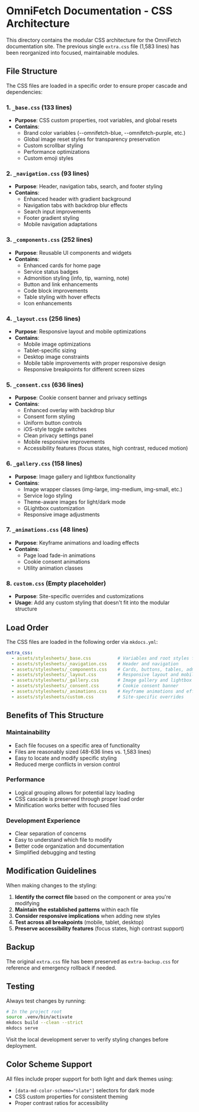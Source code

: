 # OmniFetch Documentation - CSS Architecture

This directory contains the modular CSS architecture for the OmniFetch documentation site. The previous single `extra.css` file (1,583 lines) has been reorganized into focused, maintainable modules.

## File Structure

The CSS files are loaded in a specific order to ensure proper cascade and dependencies:

### 1. `_base.css` (133 lines)
- **Purpose**: CSS custom properties, root variables, and global resets
- **Contains**:
  - Brand color variables (--omnifetch-blue, --omnifetch-purple, etc.)
  - Global image reset styles for transparency preservation
  - Custom scrollbar styling
  - Performance optimizations
  - Custom emoji styles

### 2. `_navigation.css` (93 lines)
- **Purpose**: Header, navigation tabs, search, and footer styling
- **Contains**:
  - Enhanced header with gradient background
  - Navigation tabs with backdrop blur effects
  - Search input improvements
  - Footer gradient styling
  - Mobile navigation adaptations

### 3. `_components.css` (252 lines)
- **Purpose**: Reusable UI components and widgets
- **Contains**:
  - Enhanced cards for home page
  - Service status badges
  - Admonition styling (info, tip, warning, note)
  - Button and link enhancements
  - Code block improvements
  - Table styling with hover effects
  - Icon enhancements

### 4. `_layout.css` (256 lines)
- **Purpose**: Responsive layout and mobile optimizations
- **Contains**:
  - Mobile image optimizations
  - Tablet-specific sizing
  - Desktop image constraints
  - Mobile table improvements with proper responsive design
  - Responsive breakpoints for different screen sizes

### 5. `_consent.css` (636 lines)
- **Purpose**: Cookie consent banner and privacy settings
- **Contains**:
  - Enhanced overlay with backdrop blur
  - Consent form styling
  - Uniform button controls
  - iOS-style toggle switches
  - Clean privacy settings panel
  - Mobile responsive improvements
  - Accessibility features (focus states, high contrast, reduced motion)

### 6. `_gallery.css` (158 lines)
- **Purpose**: Image gallery and lightbox functionality
- **Contains**:
  - Image wrapper classes (img-large, img-medium, img-small, etc.)
  - Service logo styling
  - Theme-aware images for light/dark mode
  - GLightbox customization
  - Responsive image adjustments

### 7. `_animations.css` (48 lines)
- **Purpose**: Keyframe animations and loading effects
- **Contains**:
  - Page load fade-in animations
  - Cookie consent animations
  - Utility animation classes

### 8. `custom.css` (Empty placeholder)
- **Purpose**: Site-specific overrides and customizations
- **Usage**: Add any custom styling that doesn't fit into the modular structure

## Load Order

The CSS files are loaded in the following order via `mkdocs.yml`:

```yaml
extra_css:
  - assets/stylesheets/_base.css          # Variables and root styles first
  - assets/stylesheets/_navigation.css    # Header and navigation
  - assets/stylesheets/_components.css    # Cards, buttons, tables, admonitions
  - assets/stylesheets/_layout.css        # Responsive layout and mobile styles
  - assets/stylesheets/_gallery.css       # Image gallery and lightbox
  - assets/stylesheets/_consent.css       # Cookie consent banner
  - assets/stylesheets/_animations.css    # Keyframe animations and effects
  - assets/stylesheets/custom.css         # Site-specific overrides
```

## Benefits of This Structure

### Maintainability
- Each file focuses on a specific area of functionality
- Files are reasonably sized (48-636 lines vs. 1,583 lines)
- Easy to locate and modify specific styling
- Reduced merge conflicts in version control

### Performance
- Logical grouping allows for potential lazy loading
- CSS cascade is preserved through proper load order
- Minification works better with focused files

### Development Experience
- Clear separation of concerns
- Easy to understand which file to modify
- Better code organization and documentation
- Simplified debugging and testing

## Modification Guidelines

When making changes to the styling:

1. **Identify the correct file** based on the component or area you're modifying
2. **Maintain the established patterns** within each file
3. **Consider responsive implications** when adding new styles
4. **Test across all breakpoints** (mobile, tablet, desktop)
5. **Preserve accessibility features** (focus states, high contrast support)

## Backup

The original `extra.css` file has been preserved as `extra-backup.css` for reference and emergency rollback if needed.

## Testing

Always test changes by running:

```bash
# In the project root
source .venv/bin/activate
mkdocs build --clean --strict
mkdocs serve
```

Visit the local development server to verify styling changes before deployment.

## Color Scheme Support

All files include proper support for both light and dark themes using:
- `[data-md-color-scheme="slate"]` selectors for dark mode
- CSS custom properties for consistent theming
- Proper contrast ratios for accessibility